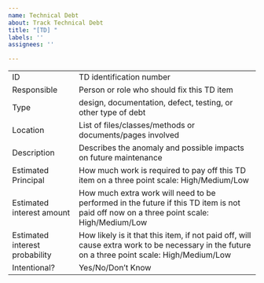 ```yaml
---
name: Technical Debt
about: Track Technical Debt
title: "[TD] "
labels: ''
assignees: ''

---
```


|                                |                                                                                                                                               |
|--------------------------------|-----------------------------------------------------------------------------------------------------------------------------------------------|
| ID                             | TD identification number                                                                                                                      |
| Responsible                    | Person or role who should fix this TD item                                                                                                    |
| Type                           | design, documentation, defect, testing, or other type of debt                                                                                 |
| Location                       | List of files/classes/methods or documents/pages involved                                                                                     |
| Description                    | Describes the anomaly and possible impacts on future maintenance                                                                              |
| Estimated Principal            | How much work is required to pay off this TD item on a three point scale: High/Medium/Low                                                     |
| Estimated interest amount      | How much extra work will need to be performed in the future if this TD item is not paid off now on a three point scale: High/Medium/Low       |
| Estimated interest probability | How likely is it that this item, if not paid off, will cause extra work to be necessary in the future on a three point scale: High/Medium/Low |
| Intentional?                   | Yes/No/Don’t Know                                                                                                                             |
